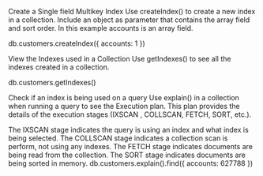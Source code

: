 Create a Single field Multikey Index
Use createIndex() to create a new index in a collection. Include an object as parameter that contains the array field and sort order. In this example accounts is an array field.

db.customers.createIndex({
  accounts: 1
})

View the Indexes used in a Collection
Use getIndexes() to see all the indexes created in a collection.

db.customers.getIndexes()

Check if an index is being used on a query
Use explain() in a collection when running a query to see the Execution plan. This plan provides the details of the execution stages (IXSCAN , COLLSCAN, FETCH, SORT, etc.).

The IXSCAN stage indicates the query is using an index and what index is being selected.
The COLLSCAN stage indicates a collection scan is perform, not using any indexes.
The FETCH stage indicates documents are being read from the collection.
The SORT stage indicates documents are being sorted in memory.
db.customers.explain().find({
  accounts: 627788
  })